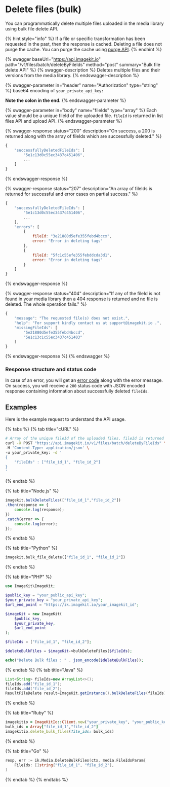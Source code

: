 # Delete files (bulk)

You can programmatically delete multiple files uploaded in the media library using bulk file delete API.

{% hint style="info" %}
If a file or specific transformation has been requested in the past, then the response is cached. Deleting a file does not purge the cache. You can purge the cache using [purge API](purge-cache.md).
{% endhint %}

{% swagger baseUrl="https://api.imagekit.io" path="/v1/files/batch/deleteByFileIds" method="post" summary="Bulk file delete API" %}
{% swagger-description %}
Deletes multiple files and their versions from the media library.
{% endswagger-description %}

{% swagger-parameter in="header" name="Authorization" type="string" %}
base64 encoding of `your_private_api_key:`

**Note the colon in the end.**
{% endswagger-parameter %}

{% swagger-parameter in="body" name="fileIds" type="array" %}
Each value should be a unique fileId of the uploaded file. `fileId` is returned in list files API and upload API.
{% endswagger-parameter %}

{% swagger-response status="200" description="On success, a 200 is returned along with the array of fileIds which are successfully deleted." %}
```javascript
{
    "successfullyDeletedFileIds": [
        "5e1c13d0c55ec3437c451406",
        ...
    ]
}
```
{% endswagger-response %}

{% swagger-response status="207" description="An array of fileIds is returned for successful and error cases on partial success." %}
```javascript
{
    "successfullyDeletedFileIds": [
        "5e1c13d0c55ec3437c451406",
        ...
    ],
    "errors": [
        {
            fileId: "3e21880d5efe355febd4bccx",
            error: "Error in deleting tags"
        },
        {
            fileId: "5fc1c55efe355febddcda3d1",
            error: "Error in deleting tags"
        }
    ]
}
```
{% endswagger-response %}

{% swagger-response status="404" description="If any of the fileId is not found in your media library then a 404 response is returned and no file is deleted. The whole operation fails." %}
```javascript
{
    "message": "The requested file(s) does not exist.",
    "help": "For support kindly contact us at support@imagekit.io .",
    "missingFileIds": [
        "5e21880d5efe355febd4bccd",
        "5e1c13c1c55ec3437c451403"
    ]
}
```
{% endswagger-response %}
{% endswagger %}

### Response structure and status code

In case of an error, you will get an [error code](../api-introduction/#error-codes) along with the error message. On success, you will receive a `200` status code with JSON encoded response containing information about successfully deleted `fileIds`.

## Examples

Here is the example request to understand the API usage.

{% tabs %}
{% tab title="cURL" %}
```bash
# Array of the unique fileId of the uploaded files. fileId is returned in response of list files API and upload API.
curl -X POST "https://api.imagekit.io/v1/files/batch/deleteByFileIds" \
-H 'Content-Type: application/json' \
-u your_private_key: -d '
{
	"fileIds" : ["file_id_1", "file_id_2"]
}
'
```
{% endtab %}

{% tab title="Node.js" %}
```javascript
imagekit.bulkDeleteFiles(["file_id_1","file_id_2"])
.then(response => {
    console.log(response);
})
.catch(error => {
    console.log(error);
});
```
{% endtab %}

{% tab title="Python" %}
```python
imagekit.bulk_file_delete(["file_id_1", "file_id_2"])
```
{% endtab %}

{% tab title="PHP" %}
```php
use ImageKit\ImageKit;

$public_key = "your_public_api_key";
$your_private_key = "your_private_api_key";
$url_end_point = "https://ik.imagekit.io/your_imagekit_id";

$imageKit = new ImageKit(
    $public_key,
    $your_private_key,
    $url_end_point
);

$fileIds = ["file_id_1", "file_id_2"];

$deleteBulkFiles = $imageKit->bulkDeleteFiles($fileIds);

echo("Delete Bulk files : " . json_encode($deleteBulkFiles));
```
{% endtab %}
{% tab title="Java" %}
```java
List<String> fileIds=new ArrayList<>();
fileIds.add("file_id_1");
fileIds.add("file_id_2");
ResultFileDelete result=ImageKit.getInstance().bulkDeleteFiles(fileIds);
```
{% endtab %}

{% tab title="Ruby" %}
```ruby
imagekitio = ImageKitIo::Client.new("your_private_key", "your_public_key", "your_url_endpoint")
bulk_ids = Array["file_id_1","file_id_2"]
imagekitio.delete_bulk_files(file_ids: bulk_ids)
```
{% endtab %}

{% tab title="Go" %}
```Go
resp, err := ik.Media.DeleteBulkFiles(ctx, media.FileIdsParam{
    FileIds: []string{"file_id_1", "file_id_2"},
)
```
{% endtab %}
{% endtabs %}
